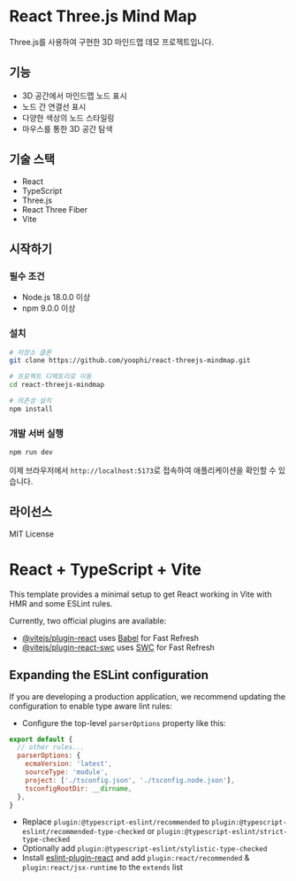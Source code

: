 # React Three.js Mind Map

Three.js를 사용하여 구현한 3D 마인드맵 데모 프로젝트입니다.

## 기능

- 3D 공간에서 마인드맵 노드 표시
- 노드 간 연결선 표시
- 다양한 색상의 노드 스타일링
- 마우스를 통한 3D 공간 탐색

## 기술 스택

- React
- TypeScript
- Three.js
- React Three Fiber
- Vite

## 시작하기

### 필수 조건

- Node.js 18.0.0 이상
- npm 9.0.0 이상

### 설치

```bash
# 저장소 클론
git clone https://github.com/yoophi/react-threejs-mindmap.git

# 프로젝트 디렉토리로 이동
cd react-threejs-mindmap

# 의존성 설치
npm install
```

### 개발 서버 실행

```bash
npm run dev
```

이제 브라우저에서 `http://localhost:5173`로 접속하여 애플리케이션을 확인할 수 있습니다.

## 라이선스

MIT License

# React + TypeScript + Vite

This template provides a minimal setup to get React working in Vite with HMR and some ESLint rules.

Currently, two official plugins are available:

- [@vitejs/plugin-react](https://github.com/vitejs/vite-plugin-react/blob/main/packages/plugin-react/README.md) uses [Babel](https://babeljs.io/) for Fast Refresh
- [@vitejs/plugin-react-swc](https://github.com/vitejs/vite-plugin-react-swc) uses [SWC](https://swc.rs/) for Fast Refresh

## Expanding the ESLint configuration

If you are developing a production application, we recommend updating the configuration to enable type aware lint rules:

- Configure the top-level `parserOptions` property like this:

```js
export default {
  // other rules...
  parserOptions: {
    ecmaVersion: 'latest',
    sourceType: 'module',
    project: ['./tsconfig.json', './tsconfig.node.json'],
    tsconfigRootDir: __dirname,
  },
}
```

- Replace `plugin:@typescript-eslint/recommended` to `plugin:@typescript-eslint/recommended-type-checked` or `plugin:@typescript-eslint/strict-type-checked`
- Optionally add `plugin:@typescript-eslint/stylistic-type-checked`
- Install [eslint-plugin-react](https://github.com/jsx-eslint/eslint-plugin-react) and add `plugin:react/recommended` & `plugin:react/jsx-runtime` to the `extends` list
